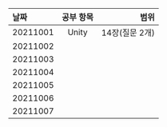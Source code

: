 |날짜|공부 항목| 범위|
|:---|:---:|---:|
|20211001| Unity| 14장(질문 2개)|
|20211002| | |
|20211003| | |
|20211004| | |
|20211005| | |
|20211006| | |
|20211007| | |
